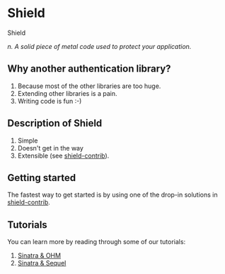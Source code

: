 # Shield

Shield

_n. A solid piece of metal code used to protect your application._

## Why another authentication library?

1. Because most of the other libraries are too huge.
2. Extending other libraries is a pain.
3. Writing code is fun :-)

## Description of Shield

1. Simple
2. Doesn't get in the way
3. Extensible (see [shield-contrib][shield-contrib]).

## Getting started

The fastest way to get started is by using one of the drop-in solutions
in [shield-contrib][shield-contrib].

## Tutorials

You can learn more by reading through some of our tutorials:

1. [Sinatra & OHM][sin-ohm]
2. [Sinatra & Sequel][sin-sequel]


[sin]: http://sinatrarb.com
[ohm]: http://ohm.keyvalue.org
[shield-contrib]: http://github.com/cyx/shield-contrib
[sin-ohm]: http://cyx.github.com/shield/sinatra-ohm.html
[sin-sequel]: http://cyx.github.com/shield/sinatra-sequel.html